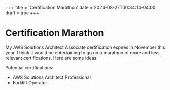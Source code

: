 +++
title = 'Certification Marathon'
date = 2024-08-27T00:34:14-04:00
draft = true
+++

# Certification Marathon

My AWS Solutions Architect Associate certification expires in November this year.
I think it would be entertaining to go on a marathon of more and less relevant certifications.
Here are some ideas.

Potential certifications:

- AWS Solutions Architect Professional
- Forklift Operator
